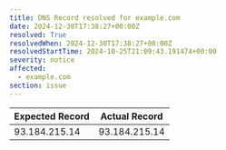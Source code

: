 ```yaml
---
title: DNS Record resolved for example.com
date: 2024-12-30T17:38:27+00:00Z
resolved: True
resolvedWhen: 2024-12-30T17:38:27+00:00Z
resolvedStartTime: 2024-10-25T21:09:43.191474+00:00
severity: notice
affected:
  - example.com
section: issue
---
```


| Expected Record  | Actual Record  |
|------------------|----------------|
| 93.184.215.14 | 93.184.215.14 |
